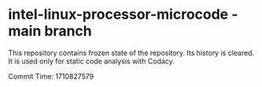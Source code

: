 # intel-linux-processor-microcode - main branch

This repository contains frozen state of the repository.
Its history is cleared. It is used only for static code
analysis with Codacy.

Commit Time: 1710827579